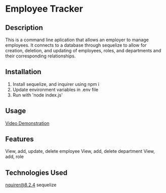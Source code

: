 # Employee Tracker

## Description 
This is a command line aplication that allows an employer to manage employees. It connects to a database through sequelize to allow for creation, deletion, and updating of employees, roles, and departments and their corresponding relationships. 

## Installation
1. Install sequelize, and inquirer using npm i
2. Update environment variables in .env file
3. Run with 'node index.js'

## Usage
[Video Demonstration](#https://app.screencastify.com/v3/watch/yfqmYantGCylFv992GZc)

## Features
View, add, update, delete employee
View, add, delete department
View, add, role


## Technologies Used
nquirer@8.2.4
sequelize 